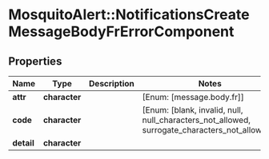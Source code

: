 # MosquitoAlert::NotificationsCreateMessageBodyFrErrorComponent


## Properties
Name | Type | Description | Notes
------------ | ------------- | ------------- | -------------
**attr** | **character** |  | [Enum: [message.body.fr]] 
**code** | **character** |  | [Enum: [blank, invalid, null, null_characters_not_allowed, surrogate_characters_not_allowed]] 
**detail** | **character** |  | 


